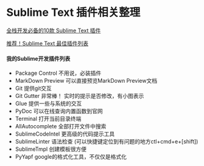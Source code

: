 Sublime Text 插件相关整理
=======================

[全栈开发必备的10款 Sublime Text 插件](http://www.kuqin.com/shuoit/20141118/343277.html)

[推荐！Sublime Text 最佳插件列表](http://blog.jobbole.com/79326/)

#### 我的Sublime开发插件列表
- Package Control 不用说，必装插件
- MarkDown Preview 可以直接预览MarkDown Preview文档
- Git 提供git交互
- Git Gutter 非常棒！ 实时的提示是否修改，有小图表示
- Glue 提供一些与系统的交互
- PyDoc 可以在线查询内置函数到官网
- Terminal 打开当前目录终端
- AllAutocomplete 全部打开文件中搜索
- SublimeCodeIntel 更高级的代码提示工具
- SublimeLinter 语法检查 (可以快捷键定位到有问题的地方ctl+cmd+e+[shift])
- SublimeTmpl 创建模板很方便
- PyYapf google的格式化工具，不仅仅是格式化
